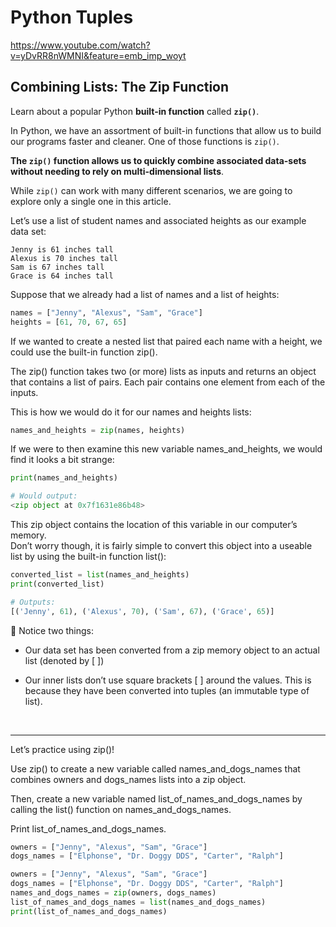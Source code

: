 # Python Tuples


https://www.youtube.com/watch?v=yDvRR8nWMNI&feature=emb_imp_woyt


## Combining Lists: The Zip Function

Learn about a popular Python **built-in function** called **`zip()`**.

In Python, we have an assortment of built-in functions that allow us to build our programs faster and cleaner. One of those functions is `zip()`.

**The `zip()` function allows us to quickly combine associated data-sets without needing to rely on multi-dimensional lists**. 

While `zip()` can work with many different scenarios, we are going to explore only a single one in this article.

Let’s use a list of student names and associated heights as our example data set:

    Jenny is 61 inches tall
    Alexus is 70 inches tall
    Sam is 67 inches tall
    Grace is 64 inches tall

Suppose that we already had a list of names and a list of heights:

```py
names = ["Jenny", "Alexus", "Sam", "Grace"]
heights = [61, 70, 67, 65]
```

If we wanted to create a nested list that paired each name with a height, we could use the built-in function zip().

The zip() function takes two (or more) lists as inputs and returns an object that contains a list of pairs. Each pair contains one element from each of the inputs. 

This is how we would do it for our names and heights lists:

```py
names_and_heights = zip(names, heights)
```

If we were to then examine this new variable names_and_heights, we would find it looks a bit strange:

```py
print(names_and_heights)

# Would output:
<zip object at 0x7f1631e86b48>
```

This zip object contains the location of this variable in our computer’s memory.    
Don’t worry though, it is fairly simple to convert this object into a useable list by using the built-in function list():

```py
converted_list = list(names_and_heights)
print(converted_list)

# Outputs:
[('Jenny', 61), ('Alexus', 70), ('Sam', 67), ('Grace', 65)]
```

:memo: Notice two things:

- Our data set has been converted from a zip memory object to an actual list (denoted by [ ])

- Our inner lists don’t use square brackets [ ] around the values. This is because they have been converted into tuples (an immutable type of list).

<br>

---

Let’s practice using zip()!

Use zip() to create a new variable called names_and_dogs_names that combines owners and dogs_names lists into a zip object.

Then, create a new variable named list_of_names_and_dogs_names by calling the list() function on names_and_dogs_names.

Print list_of_names_and_dogs_names.

```py
owners = ["Jenny", "Alexus", "Sam", "Grace"]
dogs_names = ["Elphonse", "Dr. Doggy DDS", "Carter", "Ralph"]

owners = ["Jenny", "Alexus", "Sam", "Grace"]
dogs_names = ["Elphonse", "Dr. Doggy DDS", "Carter", "Ralph"]
names_and_dogs_names = zip(owners, dogs_names)
list_of_names_and_dogs_names = list(names_and_dogs_names)
print(list_of_names_and_dogs_names)
```
